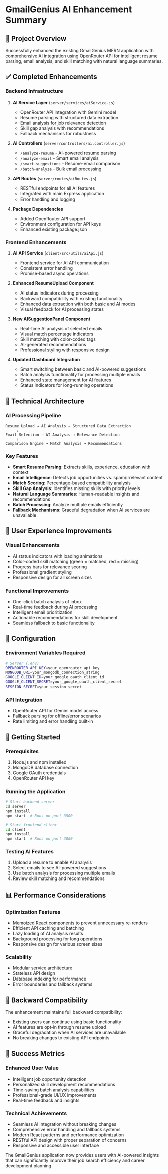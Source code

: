 # GmailGenius AI Enhancement Summary

## 🎯 Project Overview
Successfully enhanced the existing GmailGenius MERN application with comprehensive AI integration using OpenRouter API for intelligent resume parsing, email analysis, and skill matching with natural language summaries.

## ✅ Completed Enhancements

### Backend Infrastructure
1. **AI Service Layer** (`server/services/aiService.js`)
   - OpenRouter API integration with Gemini model
   - Resume parsing with structured data extraction
   - Email analysis for job relevance detection
   - Skill gap analysis with recommendations
   - Fallback mechanisms for robustness

2. **AI Controllers** (`server/controllers/ai.controller.js`)
   - `/analyze-resume` - AI-powered resume parsing
   - `/analyze-email` - Smart email analysis
   - `/smart-suggestions` - Resume-email comparison
   - `/batch-analyze` - Bulk email processing

3. **API Routes** (`server/routes/aiRoutes.js`)
   - RESTful endpoints for all AI features
   - Integrated with main Express application
   - Error handling and logging

4. **Package Dependencies**
   - Added OpenRouter API support
   - Environment configuration for API keys
   - Enhanced existing package.json

### Frontend Enhancements
1. **AI API Service** (`client/src/utils/aiApi.js`)
   - Frontend service for AI API communication
   - Consistent error handling
   - Promise-based async operations

2. **Enhanced ResumeUpload Component**
   - AI status indicators during processing
   - Backward compatibility with existing functionality
   - Enhanced data extraction with both basic and AI modes
   - Visual feedback for AI processing states

3. **New AISuggestionPanel Component**
   - Real-time AI analysis of selected emails
   - Visual match percentage indicators
   - Skill matching with color-coded tags
   - AI-generated recommendations
   - Professional styling with responsive design

4. **Updated Dashboard Integration**
   - Smart switching between basic and AI-powered suggestions
   - Batch analysis functionality for processing multiple emails
   - Enhanced state management for AI features
   - Status indicators for long-running operations

## 🔧 Technical Architecture

### AI Processing Pipeline
```
Resume Upload → AI Analysis → Structured Data Extraction
     ↓
Email Selection → AI Analysis → Relevance Detection
     ↓
Comparison Engine → Match Analysis → Recommendations
```

### Key Features
- **Smart Resume Parsing**: Extracts skills, experience, education with context
- **Email Intelligence**: Detects job opportunities vs. spam/irrelevant content
- **Match Scoring**: Percentage-based compatibility analysis
- **Skill Gap Analysis**: Identifies missing skills with priority levels
- **Natural Language Summaries**: Human-readable insights and recommendations
- **Batch Processing**: Analyze multiple emails efficiently
- **Fallback Mechanisms**: Graceful degradation when AI services are unavailable

## 🎨 User Experience Improvements

### Visual Enhancements
- AI status indicators with loading animations
- Color-coded skill matching (green = matched, red = missing)
- Progress bars for relevance scoring
- Professional gradient styling
- Responsive design for all screen sizes

### Functional Improvements
- One-click batch analysis of inbox
- Real-time feedback during AI processing
- Intelligent email prioritization
- Actionable recommendations for skill development
- Seamless fallback to basic functionality

## 🔐 Configuration

### Environment Variables Required
```bash
# Server (.env)
OPENROUTER_API_KEY=your_openrouter_api_key
MONGODB_URI=your_mongodb_connection_string
GOOGLE_CLIENT_ID=your_google_oauth_client_id
GOOGLE_CLIENT_SECRET=your_google_oauth_client_secret
SESSION_SECRET=your_session_secret
```

### API Integration
- OpenRouter API for Gemini model access
- Fallback parsing for offline/error scenarios
- Rate limiting and error handling built-in

## 🚀 Getting Started

### Prerequisites
1. Node.js and npm installed
2. MongoDB database connection
3. Google OAuth credentials
4. OpenRouter API key

### Running the Application
```bash
# Start backend server
cd server
npm install
npm start  # Runs on port 3500

# Start frontend client
cd client
npm install
npm start  # Runs on port 3000
```

### Testing AI Features
1. Upload a resume to enable AI analysis
2. Select emails to see AI-powered suggestions
3. Use batch analysis for processing multiple emails
4. Review skill matching and recommendations

## 📊 Performance Considerations

### Optimization Features
- Memoized React components to prevent unnecessary re-renders
- Efficient API caching and batching
- Lazy loading of AI analysis results
- Background processing for long operations
- Responsive design for various screen sizes

### Scalability
- Modular service architecture
- Stateless API design
- Database indexing for performance
- Error boundaries and fallback systems

## 🔄 Backward Compatibility

The enhancement maintains full backward compatibility:
- Existing users can continue using basic functionality
- AI features are opt-in through resume upload
- Graceful degradation when AI services are unavailable
- No breaking changes to existing API endpoints

## 🎉 Success Metrics

### Enhanced User Value
- Intelligent job opportunity detection
- Personalized skill development recommendations
- Time-saving batch analysis capabilities
- Professional-grade UI/UX improvements
- Real-time feedback and insights

### Technical Achievements
- Seamless AI integration without breaking changes
- Comprehensive error handling and fallback systems
- Modern React patterns and performance optimization
- RESTful API design with proper separation of concerns
- Responsive and accessible user interface

The GmailGenius application now provides users with AI-powered insights that can significantly improve their job search efficiency and career development planning.
